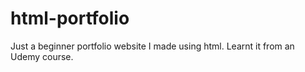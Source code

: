 # html-portfolio
Just a beginner portfolio website I made using html. Learnt it from an Udemy course.
